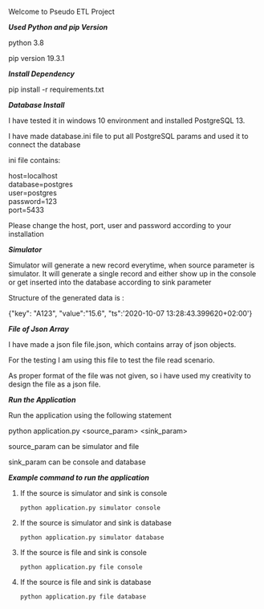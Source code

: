 Welcome to Pseudo ETL Project

***Used Python and pip Version***

python 3.8

pip version 19.3.1

***Install Dependency***

pip install -r requirements.txt

***Database Install***

I have tested it in windows 10 environment and installed PostgreSQL 13.

I have made database.ini file to put all PostgreSQL params and used it to connect
the database

ini file contains:

host=localhost<br/>
database=postgres<br/>
user=postgres<br/>
password=123<br/>
port=5433<br/>

Please change the host, port, user and password according to your installation

***Simulator***

Simulator will generate a new record everytime, when source parameter is simulator.
It will generate a single record and either show up in the console or get inserted into the database
according to sink parameter

Structure of the generated data is :

{"key": "A123", "value":"15.6", "ts":'2020-10-07 13:28:43.399620+02:00'} 


***File of Json Array***

I have made a json file file.json, which contains array of json objects.

For the testing I am using this file to test the file read scenario.

As proper format of the file was not given, so i have used my creativity 
to design the file as a json file.


***Run the Application***

Run the application using the following statement

python application.py \<source_param\> \<sink_param\>

source_param can be simulator and file

sink_param can be console and database

***Example command to run the application***

1. If the source is simulator and sink is console
    ```
    python application.py simulator console
    ```
    
2. If the source is simulator and sink is database
    ```
    python application.py simulator database
    ```
3. If the source is file and sink is console
    ```
    python application.py file console
    ```
4. If the source is file and sink is database
    ```
    python application.py file database
    ```








